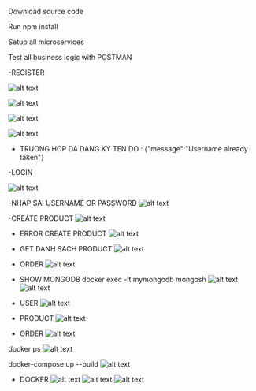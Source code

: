 
Download source code

Run npm install

Setup all microservices

Test all business logic with POSTMAN

-REGISTER

![alt text](public/auth/register_EProject.png)

![alt text](public/auth/login_EProject.png)

![alt text](public/auth/dashboard_EProject.png)

![alt text](public/auth/register_tontai.png)
 - TRUONG HOP DA DANG KY TEN DO :
 {"message":"Username already taken"}

-LOGIN

![alt text](public/auth/register_tontai.png)

-NHAP SAI USERNAME OR PASSWORD
![alt text](public/product/error_pw_us.png)

-CREATE PRODUCT
![alt text](public/product/product_EProject.png)

 - ERROR CREATE PRODUCT 
 ![alt text](public/product/error_product.png)

- GET DANH SACH PRODUCT 
![alt text](public/product/GET_Product_EProject.png)

- ORDER 
![alt text](public/product/buy_product.png)
 
- SHOW MONGODB 
docker exec -it mymongodb mongosh
![alt text](public/mongoDB/docker_mongo.png)
![alt text](public/mongoDB/data_mongo.png)
- USER
![alt text](public/mongoDB/user_monggoDB.png)
- PRODUCT
![alt text](public/mongoDB/product_monggoDB.png)
- ORDER
![alt text](public/mongoDB/order_monggoDB.png)

docker ps
![alt text](public/mongoDB/docker_ps.png)

docker-compose up --build
![alt text](public/docker/docker-compose%20up--build.png)
- DOCKER
![alt text](public/docker/docker.png)
![alt text](public/docker/docker_1.png)
![alt text](public/docker/image_docker.png)